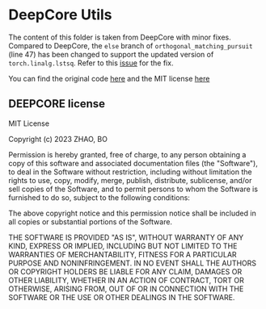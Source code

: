 # DeepCore Utils
The content of this folder is taken from DeepCore with minor fixes. 
Compared to DeepCore, the `else` branch of `orthogonal_matching_pursuit` (line 47) has been changed to support the updated version
of `torch.linalg.lstsq`. Refer to this [issue](https://github.com/PatrickZH/DeepCore/issues/10) for the fix.


You can find the original code [here](https://github.com/PatrickZH/DeepCore/tree/main/deepcore/methods/methods_utils) and 
the MIT license [here](https://raw.githubusercontent.com/PatrickZH/DeepCore/main/LICENSE.md)

## DEEPCORE license

MIT License

Copyright (c) 2023 ZHAO, BO

Permission is hereby granted, free of charge, to any person obtaining a copy
of this software and associated documentation files (the "Software"), to deal
in the Software without restriction, including without limitation the rights
to use, copy, modify, merge, publish, distribute, sublicense, and/or sell
copies of the Software, and to permit persons to whom the Software is
furnished to do so, subject to the following conditions:

The above copyright notice and this permission notice shall be included in all
copies or substantial portions of the Software.

THE SOFTWARE IS PROVIDED "AS IS", WITHOUT WARRANTY OF ANY KIND, EXPRESS OR
IMPLIED, INCLUDING BUT NOT LIMITED TO THE WARRANTIES OF MERCHANTABILITY,
FITNESS FOR A PARTICULAR PURPOSE AND NONINFRINGEMENT. IN NO EVENT SHALL THE
AUTHORS OR COPYRIGHT HOLDERS BE LIABLE FOR ANY CLAIM, DAMAGES OR OTHER
LIABILITY, WHETHER IN AN ACTION OF CONTRACT, TORT OR OTHERWISE, ARISING FROM,
OUT OF OR IN CONNECTION WITH THE SOFTWARE OR THE USE OR OTHER DEALINGS IN THE
SOFTWARE.